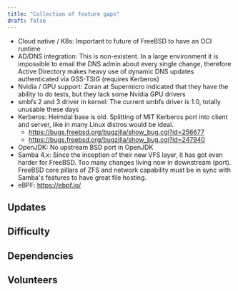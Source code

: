 ```yaml
---
title: "Collection of feature gaps"
draft: false
---
```


* Cloud native / K8s: Important to future of FreeBSD to have an OCI runtime 
* AD/DNS integration: This is non-existent. In a large environment it is 
  impossible to email the DNS admin about every single change, therefore Active
  Directory makes heavy use of dynamic DNS updates authenticated via GSS-TSIG
  (requires Kerberos)
* Nvidia / GPU support: Zoran at Supermicro indicated that they have the ability
  to do tests, but they lack some Nvidia GPU drivers
* smbfs 2 and 3 driver in kernel: The current smbfs driver is 1.0, totally
  unusable these days 
* Kerberos: Heimdal base is old.
  Splitting of MIT Kerberos port into client and server, like in many Linux distros would be ideal. 
  * https://bugs.freebsd.org/bugzilla/show_bug.cgi?id=256677 
  * https://bugs.freebsd.org/bugzilla/show_bug.cgi?id=247940 
* OpenJDK: No upstream BSD port in OpenJDK
* Samba 4.x: Since the inception of their new VFS layer, it has got even harder
  for FreeBSD. Too many changes living now in downstream (port). FreeBSD core
  pillars of ZFS and network capability must be in sync with Samba's features to
  have great file hosting.
* eBPF: https://ebpf.io/ 



## Updates

## Difficulty

## Dependencies

## Volunteers
